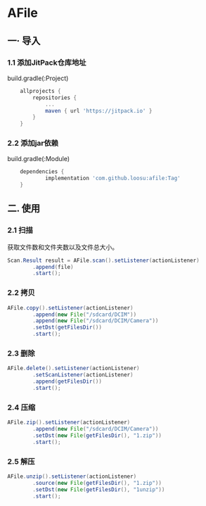 # AFile

## 一·  导入

### 1.1 添加JitPack仓库地址

build.gradle(:Project)

```groovy
	allprojects {
		repositories {
			...
			maven { url 'https://jitpack.io' }
		}
	}
```



### 2.2 添加jar依赖

build.gradle(:Module)

```groovy
	dependencies {
	        implementation 'com.github.loosu:afile:Tag'
	}
```



## 二.  使用

### 2.1 扫描

获取文件数和文件夹数以及文件总大小。

```java
Scan.Result result = AFile.scan().setListener(actionListener)
        .append(file)
        .start();
```



### 2.2 拷贝

```java
AFile.copy().setListener(actionListener)
        .append(new File("/sdcard/DCIM"))
        .append(new File("/sdcard/DCIM/Camera"))
        .setDst(getFilesDir())
        .start();
```



### 2.3 删除

```java
AFile.delete().setListener(actionListener)
        .setScanListener(actionListener)
        .append(getFilesDir())
        .start();
```



### 2.4 压缩

```java
AFile.zip().setListener(actionListener)
        .append(new File("/sdcard/DCIM/Camera"))
        .setDst(new File(getFilesDir(), "1.zip"))
        .start();
```



### 2.5 解压

```java
AFile.unzip().setListener(actionListener)
        .source(new File(getFilesDir(), "1.zip"))
        .setDst(new File(getFilesDir(), "1unzip"))
        .start();
```